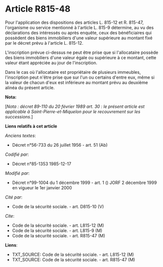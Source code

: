 # Article R815-48

Pour l'application des dispositions des articles L. 815-12 et R. 815-47, l'organisme ou service mentionné à l'article L.
815-9 détermine, au vu des déclarations des intéressés ou après enquête, ceux des bénéficiaires qui possèdent des biens
immobiliers d'une valeur supérieure au montant fixé par le décret prévu à l'article L. 815-12. 

L'inscription prévue ci-dessus ne peut être prise que si l'allocataire possède des biens immobiliers d'une valeur égale ou
supérieure à ce montant, cette valeur étant appréciée au jour de l'inscription. 

Dans le cas où l'allocataire est propriétaire de plusieurs immeubles, l'inscription peut n'être prise que sur l'un ou
certains d'entre eux, même si la valeur de chacun d'eux est inférieure au montant prévu au deuxième alinéa du présent
article.

**Nota:**

[*Nota : décret 89-110 du 20 février 1989 art. 30 : le présent article est applicable à Saint-Pierre-et-Miquelon pour le
recouvrement sur les successions.*]

**Liens relatifs à cet article**

_Anciens textes_:

  - Décret n°56-733 du 26 juillet 1956 - art. 51 (Ab)

_Codifié par_:

  - Décret n°85-1353 1985-12-17

_Modifié par_:

  - Décret n°99-1004 du 1 décembre 1999 - art. 1 () JORF 2 décembre 1999 en vigueur le 1er janvier 2000

_Cité par_:

  - Code de la sécurité sociale. - art. D815-10 (V)

_Cite_:

  - Code de la sécurité sociale. - art. L815-12 (M)
  - Code de la sécurité sociale. - art. L815-9 (M)
  - Code de la sécurité sociale. - art. R815-47 (M)

**Liens**:

  - TXT_SOURCE: Code de la sécurité sociale. - art. L815-12 (M)
  - TXT_SOURCE: Code de la sécurité sociale. - art. R815-47 (M)
